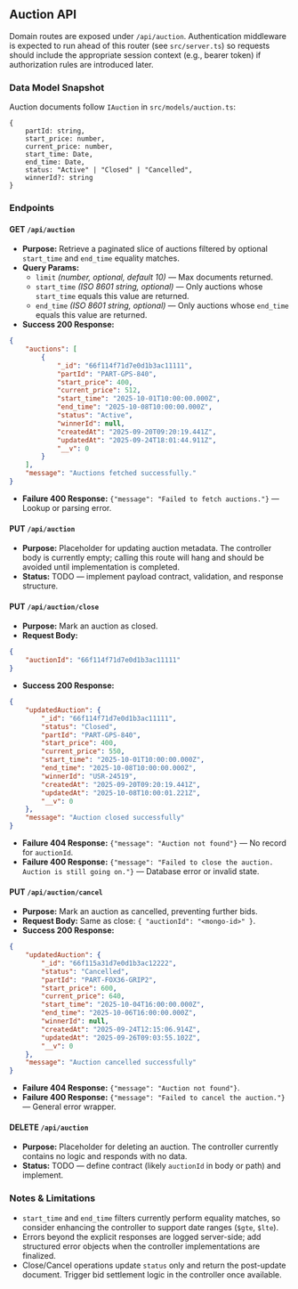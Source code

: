 ## Auction API

Domain routes are exposed under `/api/auction`. Authentication middleware is expected to run ahead of this router (see `src/server.ts`) so requests should include the appropriate session context (e.g., bearer token) if authorization rules are introduced later.

### Data Model Snapshot
Auction documents follow `IAuction` in `src/models/auction.ts`:

```
{
	partId: string,
	start_price: number,
	current_price: number,
	start_time: Date,
	end_time: Date,
	status: "Active" | "Closed" | "Cancelled",
	winnerId?: string
}
```

### Endpoints

#### GET `/api/auction`
- **Purpose:** Retrieve a paginated slice of auctions filtered by optional `start_time` and `end_time` equality matches.
- **Query Params:**
	- `limit` *(number, optional, default 10)* — Max documents returned.
	- `start_time` *(ISO 8601 string, optional)* — Only auctions whose `start_time` equals this value are returned.
	- `end_time` *(ISO 8601 string, optional)* — Only auctions whose `end_time` equals this value are returned.
- **Success 200 Response:**

```json
{
	"auctions": [
		{
			"_id": "66f114f71d7e0d1b3ac11111",
			"partId": "PART-GPS-840",
			"start_price": 400,
			"current_price": 512,
			"start_time": "2025-10-01T10:00:00.000Z",
			"end_time": "2025-10-08T10:00:00.000Z",
			"status": "Active",
			"winnerId": null,
			"createdAt": "2025-09-20T09:20:19.441Z",
			"updatedAt": "2025-09-24T18:01:44.911Z",
			"__v": 0
		}
	],
	"message": "Auctions fetched successfully."
}
```
- **Failure 400 Response:** `{"message": "Failed to fetch auctions."}` — Lookup or parsing error.

#### PUT `/api/auction`
- **Purpose:** Placeholder for updating auction metadata. The controller body is currently empty; calling this route will hang and should be avoided until implementation is completed.
- **Status:** TODO — implement payload contract, validation, and response structure.

#### PUT `/api/auction/close`
- **Purpose:** Mark an auction as closed.
- **Request Body:**

```json
{
	"auctionId": "66f114f71d7e0d1b3ac11111"
}
```
- **Success 200 Response:**

```json
{
	"updatedAuction": {
		"_id": "66f114f71d7e0d1b3ac11111",
		"status": "Closed",
		"partId": "PART-GPS-840",
		"start_price": 400,
		"current_price": 550,
		"start_time": "2025-10-01T10:00:00.000Z",
		"end_time": "2025-10-08T10:00:00.000Z",
		"winnerId": "USR-24519",
		"createdAt": "2025-09-20T09:20:19.441Z",
		"updatedAt": "2025-10-08T10:00:01.221Z",
		"__v": 0
	},
	"message": "Auction closed successfully"
}
```
- **Failure 404 Response:** `{"message": "Auction not found"}` — No record for `auctionId`.
- **Failure 400 Response:** `{"message": "Failed to close the auction. Auction is still going on."}` — Database error or invalid state.

#### PUT `/api/auction/cancel`
- **Purpose:** Mark an auction as cancelled, preventing further bids.
- **Request Body:** Same as close: `{ "auctionId": "<mongo-id>" }`.
- **Success 200 Response:**

```json
{
	"updatedAuction": {
		"_id": "66f115a31d7e0d1b3ac12222",
		"status": "Cancelled",
		"partId": "PART-FOX36-GRIP2",
		"start_price": 600,
		"current_price": 640,
		"start_time": "2025-10-04T16:00:00.000Z",
		"end_time": "2025-10-06T16:00:00.000Z",
		"winnerId": null,
		"createdAt": "2025-09-24T12:15:06.914Z",
		"updatedAt": "2025-09-26T09:03:55.102Z",
		"__v": 0
	},
	"message": "Auction cancelled successfully"
}
```
- **Failure 404 Response:** `{"message": "Auction not found"}`.
- **Failure 400 Response:** `{"message": "Failed to cancel the auction."}` — General error wrapper.

#### DELETE `/api/auction`
- **Purpose:** Placeholder for deleting an auction. The controller currently contains no logic and responds with no data.
- **Status:** TODO — define contract (likely `auctionId` in body or path) and implement.

### Notes & Limitations
- `start_time` and `end_time` filters currently perform equality matches, so consider enhancing the controller to support date ranges (`$gte`, `$lte`).
- Errors beyond the explicit responses are logged server-side; add structured error objects when the controller implementations are finalized.
- Close/Cancel operations update `status` only and return the post-update document. Trigger bid settlement logic in the controller once available.

